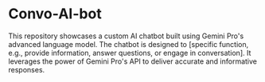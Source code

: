 # Convo-AI-bot
This repository showcases a custom AI chatbot built using Gemini Pro's advanced language model. The chatbot is designed to [specific function, e.g., provide information, answer questions, or engage in conversation]. It leverages the power of Gemini Pro's API to deliver accurate and informative responses. 
